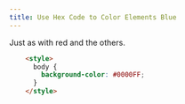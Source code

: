 ```yaml
---
title: Use Hex Code to Color Elements Blue
---
```

Just as with <a>red</a> and the others.

```html
    <style>
      body {
        background-color: #0000FF;
      }
    </style>
```
